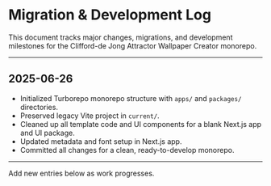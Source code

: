 # Migration & Development Log

This document tracks major changes, migrations, and development milestones for the Clifford-de Jong Attractor Wallpaper Creator monorepo.

---

## 2025-06-26
- Initialized Turborepo monorepo structure with `apps/` and `packages/` directories.
- Preserved legacy Vite project in `current/`.
- Cleaned up all template code and UI components for a blank Next.js app and UI package.
- Updated metadata and font setup in Next.js app.
- Committed all changes for a clean, ready-to-develop monorepo.

---

Add new entries below as work progresses.
